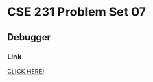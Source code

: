 # CSE 231 Problem Set 07

## Debugger 

### Link

[CLICK HERE!](https://docs.google.com/document/d/1HDFve7fbhR1fJvgxcbMra3xR8zCC3RvexV--ohxs5Eo/edit?usp=sharing)
